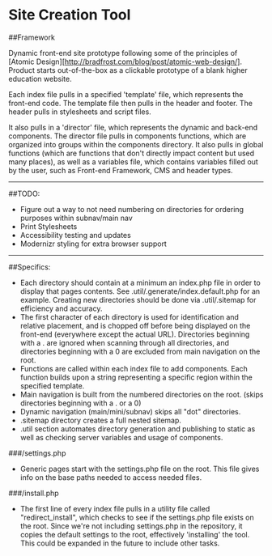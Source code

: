 # Site Creation Tool

##Framework

Dynamic front-end site prototype following some of the principles of [Atomic Design][http://bradfrost.com/blog/post/atomic-web-design/]. Product starts out-of-the-box as a clickable prototype of a blank higher education website. 

Each index file pulls in a specified 'template' file, which represents the front-end code. The template file then pulls in the header and footer. The header pulls in stylesheets and script files.

It also pulls in a 'director' file, which represents the dynamic and back-end components. The director file pulls in components functions, which are organized into groups within the components directory. It also pulls in global functions (which are functions that don't directly impact content but used many places), as well as a variables file, which contains variables filled out by the user, such as Front-end Framework, CMS and header types.

---

##TODO:

- Figure out a way to not need numbering on directories for ordering purposes within subnav/main nav
- Print Stylesheets
- Accessibility testing and updates
- Modernizr styling for extra browser support

---

##Specifics:
- Each directory should contain at a minimum an index.php file in order to display that pages contents. See .util/.generate/index.default.php for an example. Creating new directories should be done via .util/.sitemap for efficiency and accuracy.
- The first character of each directory is used for identification and relative placement, and is chopped off before being displayed on the front-end (everywhere except the actual URL). Directories beginning with a . are ignored when scanning through all directories, and directories beginning with a 0 are excluded from main navigation on the root.
- Functions are called within each index file to add components. Each function builds upon a string representing a specific region within the specified template.
- Main navigation is built from the numbered directories on the root. (skips directories beginning with a . or a 0)
- Dynamic navigation (main/mini/subnav) skips all "dot" directories.
- .sitemap directory creates a full nested sitemap.
- .util section automates directory generation and publishing to static as well as checking server variables and usage of components.


###/settings.php
- Generic pages start with the settings.php file on the root. This file gives info on the base paths needed to access needed files.

###/install.php
- The first line of every index file pulls in a utility file called "redirect_install", which checks to see if the settings.php file exists on the root. Since we're not including settings.php in the repository, it copies the default settings to the root, effectively 'installing' the tool. This could be expanded in the future to include other tasks.